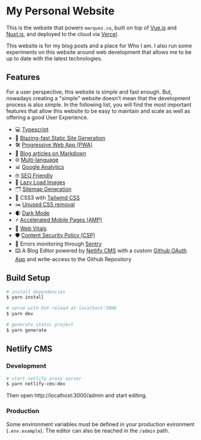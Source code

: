 # My Personal Website

This is the website that powers `marquez.co`, built on top of [Vue.js][vue] and [Nuxt.js][nuxt], and deployed to the cloud via [Vercel](vercel).

This website is for my blog posts and a place for Who I am. I also run some experiments on this website around web development that allows me to be up to date with the latest technologies.

## Features

For a user perspective, this website is simple and fast enough. But, nowadays creating a "simple" website doesn't mean that the development process is also simple. In the following list, you will find the most important features that allow this website to be easy to maintain and scale as well as offering a good User Experience.

- 💻 [Typescript][typescript]
- 🚀 [Blazing-fast Static Site Generation][jamstack]
- 🛠 [Progressive Web App (PWA)][pwa]
- 📝 [Blog articles on Markdown][markdown]
- 🌐 [Multi-language][i18n]
- 📊 [Google Analytics][google-analytics]
- 🤓 [SEO Friendly][seo]
- 🌅 [Lazy Load Images][lazy-load-images]
- 🗂 [Sitemap Generation][sitemap]
- 🎨 CSS3 with [Tailwind CSS][tailwind]
- ✂️ [Unused CSS removal][unused-css-rules]
- 🌒 [Dark Mode][dark-mode]
- ⚡️ [Accelerated Mobile Pages (AMP)][amp]
- 🏃 [Web Vitals][web-vitals]
- 🛡 [Content Security Policy (CSP)][csp]
- 🐛 Errors monitoring through [Sentry][sentry]
- ⌨️ A Blog Editor powered by [Netlify CMS][netlify-cms] with a custom [Github OAuth App][github-oauth] and write-access to the Github Repository


## Build Setup

```bash
# install dependencies
$ yarn install

# serve with hot reload at localhost:3000
$ yarn dev

# generate static project
$ yarn generate
```

## Netlify CMS

### Development

```bash
# start netlify proxy server
$ yarn netlify-cms:dev
```

Then open http://localhost:3000/admin and start editing.

### Production

Some environment variables must be defined in your production evironment (`.env.example`). The editor can also be reached in the `/admin` path.


[vue]: https://vuejs.org
[nuxt]: https://nuxtjs.org
[vercel]: https://vercel.com
[tailwind]: https://tailwindcss.com
[typescript]: https://www.typescriptlang.org
[jamstack]: https://jamstack.org
[pwa]: https://web.dev/progressive-web-apps/
[markdown]: https://guides.github.com/features/mastering-markdown/
[i18n]: https://en.wikipedia.org/wiki/Internationalization_and_localization
[google-analytics]: https://developers.google.com/analytics/
[seo]: https://support.google.com/webmasters/answer/7451184?hl=en
[lazy-load-images]: https://developers.google.com/web/fundamentals/performance/lazy-loading-guidance/images-and-video
[sitemap]: https://support.google.com/webmasters/answer/156184?hl=en
[unused-css-rules]: https://web.dev/unused-css-rules/
[dark-mode]: https://web.dev/prefers-color-scheme/
[amp]: https://amp.dev
[web-vitals]: https://web.dev/vitals/
[csp]: https://developer.mozilla.org/en-US/docs/Web/HTTP/CSP
[sentry]: https://sentry.io/welcome/
[netlify-cms]: https://www.netlifycms.org/
[github-oauth]: https://developer.github.com/apps/building-oauth-apps/
